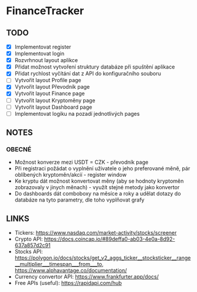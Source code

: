 # FinanceTracker

## TODO
- [x] Implementovat register
- [x] Implementovat login
- [x] Rozvrhnout layout aplikce
- [x] Přidat možnost vytvoření struktury databáze při spuštění aplikace
- [x] Přidat rychlost vyčítání dat z API do konfiguračního souboru
- [ ] Vytvořit layout Profile page
- [x] Vytvořit layout Převodník page
- [x] Vytvořit layout Finance page
- [ ] Vytvořit layout Kryptoměny page
- [ ] Vytvořit layout Dashboard page
- [ ] Implementovat logiku na pozadí jednotlivých pages

## NOTES
  
### OBECNÉ
- Možnost konverze mezi USDT = CZK - převodník page
- Při registraci požádat o vyplnění uživatele o jeho preferované měně, pár oblíbených kryptoměn/akcií - register window
- Ke kryptu dát možnost konvertovat měny (aby se hodnoty kryptoměn zobrazovaly v jinych měnach) - využít stejné metody jako konvertor
- Do dashboards dát comboboxy na měsíce a roky a udělat dotazy do databáze na tyto parametry, dle toho vyplňovat grafy

## LINKS
- Tickers: https://www.nasdaq.com/market-activity/stocks/screener
- Crypto API: https://docs.coincap.io/#89deffa0-ab03-4e0a-8d92-637a857d2c91
- Stocks API: https://polygon.io/docs/stocks/get_v2_aggs_ticker__stocksticker__range__multiplier___timespan___from___to, https://www.alphavantage.co/documentation/
- Currency convertor API: https://www.frankfurter.app/docs/
- Free APIs (useful): https://rapidapi.com/hub
